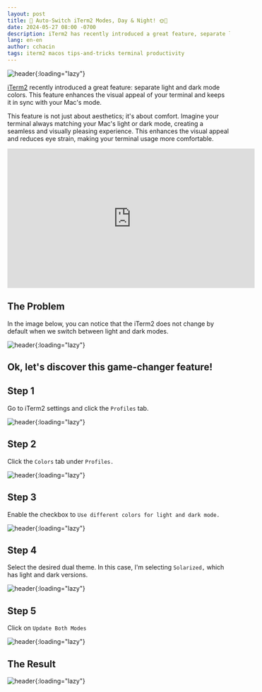 ```yaml
---
layout: post
title: 🚀 Auto-Switch iTerm2 Modes, Day & Night! 🌞🌚
date: 2024-05-27 08:00 -0700
description: iTerm2 has recently introduced a great feature, separate light and dark mode colors. This feature enhances the visual appeal of your terminal and keeps it in sync with your Mac's mode.
lang: en-en
author: cchacin
tags: iterm2 macos tips-and-tricks terminal productivity
---
```


![header](/public/images/iterm2-theme-switch/header.png){:loading="lazy"}

[iTerm2](https://iterm2.com/) recently introduced a great feature: separate light and dark mode colors. This feature enhances the visual appeal of your terminal and keeps it in sync with your Mac's mode.

This feature is not just about aesthetics; it's about comfort. Imagine your terminal always matching your Mac's light or dark mode, creating a seamless and visually pleasing experience. This enhances the visual appeal and reduces eye strain, making your terminal usage more comfortable.

<iframe width="560" height="315" src="https://www.youtube.com/embed/Lrvdve8JNm0?si=Dlf-_rwaz8HZCn6X" title="YouTube video player" frameborder="0" allow="accelerometer; autoplay; clipboard-write; encrypted-media; gyroscope; picture-in-picture; web-share" referrerpolicy="strict-origin-when-cross-origin" allowfullscreen></iframe>

## The Problem

In the image below, you can notice that the iTerm2 does not change by default when we switch between light and dark modes.

<!-- more -->

![header](/public/images/iterm2-theme-switch/before.gif){:loading="lazy"}


## Ok, let's discover this game-changer feature!

## Step 1

Go to iTerm2 settings and click the `Profiles` tab.

![header](/public/images/iterm2-theme-switch/1.png){:loading="lazy"}

## Step 2

Click the `Colors` tab under `Profiles.`

![header](/public/images/iterm2-theme-switch/2.png){:loading="lazy"}

## Step 3

Enable the checkbox to `Use different colors for light and dark mode.`

![header](/public/images/iterm2-theme-switch/3.png){:loading="lazy"}

## Step 4

Select the desired dual theme. In this case, I'm selecting `Solarized,` which has light and dark versions.

![header](/public/images/iterm2-theme-switch/4.png){:loading="lazy"}

## Step 5

Click on `Update Both Modes`

![header](/public/images/iterm2-theme-switch/5.png){:loading="lazy"}


## The Result

![header](/public/images/iterm2-theme-switch/after.gif){:loading="lazy"}
